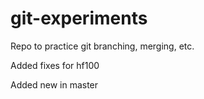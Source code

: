 # git-experiments
Repo to practice git branching, merging, etc.

Added fixes for hf100

Added new in master

